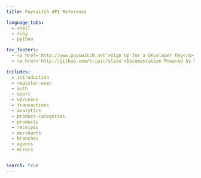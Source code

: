 ```yaml
---
title: Payswitch API Reference

language_tabs:
  - shell
  - ruby
  - python

toc_footers:
  - <a href='http://www.payswitch.net'>Sign Up for a Developer Key</a>
  - <a href='http://github.com/tripit/slate'>Documentation Powered by Slate</a>

includes:
  - introduction
  - register-user
  - auth
  - users
  - v2/users
  - transactions
  - analytics
  - product-categories
  - products
  - receipts
  - merchants
  - branches
  - agents
  - errors


search: true
---
```

